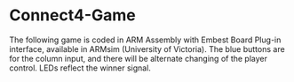 # Connect4-Game
The following game is coded in ARM Assembly with Embest Board Plug-in interface, available in ARMsim (University of Victoria).
The blue buttons are for the column input, and there will be alternate changing of the player control. 
LEDs reflect the winner signal.
